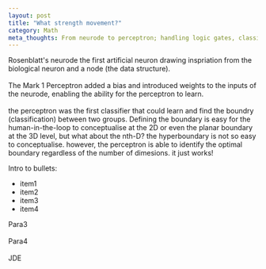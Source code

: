```yaml
---
layout: post
title: "What strength movement?"
category: Math
meta_thoughts: From neurode to perceptron; handling logic gates, classification and higher dimensionality.
---
```


Rosenblatt's neurode the first artificial neuron drawing inspriation from the biological neuron and a node (the data structure).<br><br>
The Mark 1 Perceptron added a bias and introduced weights to the inputs of the neurode, enabling the ability for the perceptron to learn. <br><br>
the perceptron was the first classifier that could learn and find the boundry (classification) between two groups. Defining the boundary is easy for the human-in-the-loop to conceptualise at the 2D or even the planar boundary at the 3D level, but what about the nth-D? the hyperboundary is not so easy to conceptualise. however, the perceptron is able to identify the optimal boundary regardless of the number of dimesions. it just works!  

Intro to bullets:<br>
<div>
<ul>
<li>item1</li>
<li>item2</li>
<li>item3</li>
<li>item4</li>
</ul>
</div>
Para3 <br><br>
Para4 <br><br>
JDE
